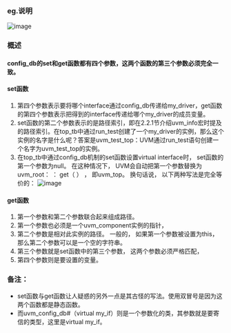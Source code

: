 
### eg.说明
![image](https://user-images.githubusercontent.com/55919713/221829352-a6b59353-4e41-4f8c-9fb8-dff4d56e57c5.png)

### 概述
#### config_db的set和get函数都有四个参数，这两个函数的第三个参数必须完全一致。  
#### set函数
  1. 第四个参数表示要将哪个interface通过config_db传递给my_driver，get函数的第四个参数表示把得到的interface传递给哪个my_driver的成员变量。   
  2. set函数的第二个参数表示的是路径索引，即在2.2.1节介绍uvm_info宏时提及的路径索引。在top_tb中通过run_test创建了一个my_driver的实例，那么这个实例的名字是什么呢？答案是uvm_test_top：UVM通过run_test语句创建一个名字为uvm_test_top的实例。
  3. 在top_tb中通过config_db机制的set函数设置virtual interface时， set函数的第一个参数为null。 在这种情况下，
UVM会自动把第一个参数替换为uvm_root： ： get（ ） ， 即uvm_top。 换句话说， 以下两种写法是完全等价的：
![image](https://github.com/bulaqi/IC-DV.github.io/assets/55919713/3f1c53fb-d703-4c0a-97f2-924bcdbc7346)

#### get函数
  1. 第一个参数和第二个参数联合起来组成路径。
  2. 第一个参数也必须是一个uvm_component实例的指针，
  3. 第二个参数是相对此实例的路径。 一般的， 如果第一个参数被设置为this， 那么第二个参数可以是一个空的字符串。
  4. 第三个参数就是set函数中的第三个参数， 这两个参数必须严格匹配，
  5. 第四个参数则是要设置的变量。
     
### 备注：
- set函数与get函数让人疑惑的另外一点是其古怪的写法。使用双冒号是因为这两个函数都是静态函数。  
- 而uvm_config_db#（virtual my_if）则是一个参数化的类，其参数就是要寄信的类型，这里是virtual my_if。
